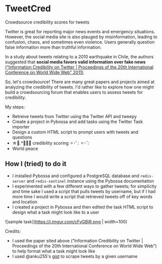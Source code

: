 # TweetCred
Crowdsource credibility scores for tweets

Twitter is great for reporting major news events and emergency situations. However, the social media site is also plauged by misinformation, leading to confusion, chaos, and sometimes even violence. Users generally question false information more than truthful information. 

In a study about tweets relating to a 2010 earthquake in Chile, the authors suggested that **social media favors valid information over fake news** [(“Information Credibility on Twitter | Proceedings of the 20th International Conference on World Wide Web” 2011)](https://dl.acm.org/doi/pdf/10.1145/1963405.1963500?casa_token=fT-mCQxJdmgAAAAA:3u5H1wE3wewb12eUMCkKnKiMOyDe2KgfCNneZv8Xh0Xk2KMpPjynEvhbvUfKGOd36Xp9vxFW1FFz). 

So, let's crowdsource! There are many great papers and projects aimed at analyzing the credibility of tweets. I'd rather like to explore how one might build a crowdsourcing forum that enables users to assess tweets for credibility.  

My steps:
* Retreive tweets from Twitter using the Twitter API and tweepy
* Create a project in Pybossa and add tasks using the Twitter Task importer
* Design a custom HTML script to prompt users with tweets and questions 
* ☆ﾟ.*･｡ﾟ credibility scoring ✧･ﾟ: *✧･ﾟ:* 
* World peace

## How I (tried) to do it 
* I installed Pybossa and configured a PostgreSQL database and `redis-server` and `redis-sentinel` instance using the Pybossa documentation 
* I experimented with a few different ways to gather tweets; for simplicity and time sake I used a script that pulls tweets by username, but if I had more time I would write a script that retrieved tweets off of key words and location
* I created a project in Pybossa and then edited the task HTML script to design what a task might look like to a user

![sample task](https://i.imgur.com/cFvGBjR.png | width=100)




Credits:
* I used the paper sited above (“Information Credibility on Twitter | Proceedings of the 20th International Conference on World Wide Web”) to help format what a task might look like
* I used @anku255's [gist](https://gist.github.com/anku255/0cebd75cce675f2b56de1ef48ec06575) to scrape tweets by a given username 


